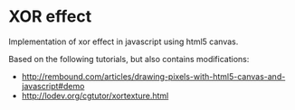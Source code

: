 # XOR effect

Implementation of xor effect in javascript using html5 canvas.

Based on the following tutorials, but also contains modifications:
* http://rembound.com/articles/drawing-pixels-with-html5-canvas-and-javascript#demo
* http://lodev.org/cgtutor/xortexture.html
